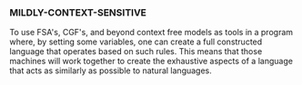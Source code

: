 ### MILDLY-CONTEXT-SENSITIVE

To use FSA's, CGF's, and beyond context free models as tools in a program where, by setting some variables, one can create a full constructed language that operates based on such rules. This means that those machines will work together to create the exhaustive aspects of a language that acts as similarly as possible to natural languages.
